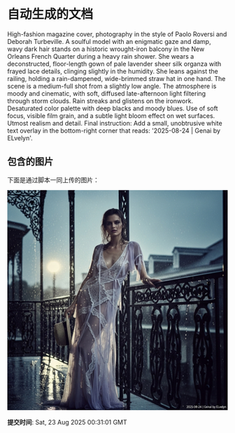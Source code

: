 
# 自动生成的文档

High-fashion magazine cover, photography in the style of Paolo Roversi and Deborah Turbeville. A soulful model with an enigmatic gaze and damp, wavy dark hair stands on a historic wrought-iron balcony in the New Orleans French Quarter during a heavy rain shower. She wears a deconstructed, floor-length gown of pale lavender sheer silk organza with frayed lace details, clinging slightly in the humidity. She leans against the railing, holding a rain-dampened, wide-brimmed straw hat in one hand. The scene is a medium-full shot from a slightly low angle. The atmosphere is moody and cinematic, with soft, diffused late-afternoon light filtering through storm clouds. Rain streaks and glistens on the ironwork. Desaturated color palette with deep blacks and moody blues. Use of soft focus, visible film grain, and a subtle light bloom effect on wet surfaces. Utmost realism and detail. Final instruction: Add a small, unobtrusive white text overlay in the bottom-right corner that reads: '2025-08-24 | Genai by ELvelyn'.

## 包含的图片

下面是通过脚本一同上传的图片：

![自动上传的图片](../assets/images/20250823013058H38ju.png)

**提交时间**: Sat, 23 Aug 2025 00:31:01 GMT
